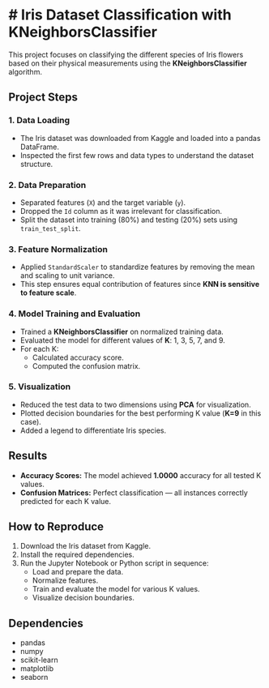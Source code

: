 # # Iris Dataset Classification with KNeighborsClassifier

This project focuses on classifying the different species of Iris flowers based on their physical measurements using the **KNeighborsClassifier** algorithm.

## Project Steps

### 1. Data Loading
- The Iris dataset was downloaded from Kaggle and loaded into a pandas DataFrame.  
- Inspected the first few rows and data types to understand the dataset structure.

### 2. Data Preparation
- Separated features (`X`) and the target variable (`y`).  
- Dropped the `Id` column as it was irrelevant for classification.  
- Split the dataset into training (80%) and testing (20%) sets using `train_test_split`.

### 3. Feature Normalization
- Applied `StandardScaler` to standardize features by removing the mean and scaling to unit variance.  
- This step ensures equal contribution of features since **KNN is sensitive to feature scale**.

### 4. Model Training and Evaluation
- Trained a **KNeighborsClassifier** on normalized training data.  
- Evaluated the model for different values of **K**: 1, 3, 5, 7, and 9.  
- For each K:
  - Calculated accuracy score.
  - Computed the confusion matrix.

### 5. Visualization
- Reduced the test data to two dimensions using **PCA** for visualization.  
- Plotted decision boundaries for the best performing K value (**K=9** in this case).  
- Added a legend to differentiate Iris species.

## Results

- **Accuracy Scores:** The model achieved **1.0000** accuracy for all tested K values.  
- **Confusion Matrices:** Perfect classification — all instances correctly predicted for each K value.

## How to Reproduce

1. Download the Iris dataset from Kaggle.  
2. Install the required dependencies.  
3. Run the Jupyter Notebook or Python script in sequence:
   - Load and prepare the data.
   - Normalize features.
   - Train and evaluate the model for various K values.
   - Visualize decision boundaries.

## Dependencies

- pandas  
- numpy  
- scikit-learn  
- matplotlib  
- seaborn
